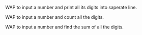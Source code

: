 WAP to input a number and print all its digits into saperate line.

WAP to input a number and count all the digits.

WAP to input a number and find the sum of all the digits.